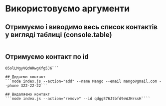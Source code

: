 # Використовуємо аргументи

## Отримуємо і виводимо весь список контактів у вигляді таблиці (console.table)
```node index.js --action="list"
```

 ## Отримуємо контакт по id
````node index.js --action="get" --id
05olLMgyVQdWRwgKfg5J6```

## Додаємо контакт
```node index.js --action="add" --name Mango --email mango@gmail.com --phone 322-22-22```

## Видаляємо контакт
```node index.js --action="remove" --id qdggE76Jtbfd9eWJHrssH````

